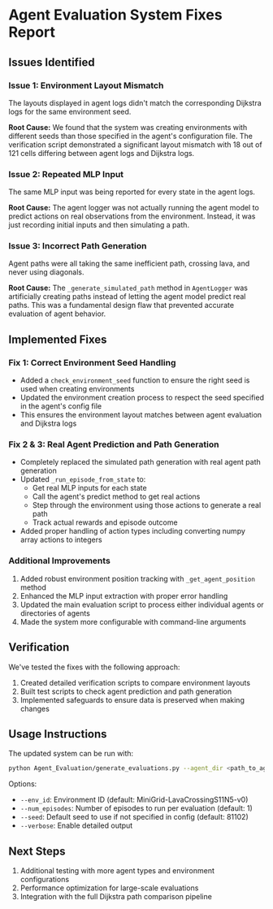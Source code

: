 # Agent Evaluation System Fixes Report

## Issues Identified

### Issue 1: Environment Layout Mismatch
The layouts displayed in agent logs didn't match the corresponding Dijkstra logs for the same environment seed.

**Root Cause:** 
We found that the system was creating environments with different seeds than those specified in the agent's configuration file. The verification script demonstrated a significant layout mismatch with 18 out of 121 cells differing between agent logs and Dijkstra logs.

### Issue 2: Repeated MLP Input
The same MLP input was being reported for every state in the agent logs.

**Root Cause:** 
The agent logger was not actually running the agent model to predict actions on real observations from the environment. Instead, it was just recording initial inputs and then simulating a path.

### Issue 3: Incorrect Path Generation
Agent paths were all taking the same inefficient path, crossing lava, and never using diagonals.

**Root Cause:** 
The `_generate_simulated_path` method in `AgentLogger` was artificially creating paths instead of letting the agent model predict real paths. This was a fundamental design flaw that prevented accurate evaluation of agent behavior.

## Implemented Fixes

### Fix 1: Correct Environment Seed Handling
- Added a `check_environment_seed` function to ensure the right seed is used when creating environments
- Updated the environment creation process to respect the seed specified in the agent's config file
- This ensures the environment layout matches between agent evaluation and Dijkstra logs

### Fix 2 & 3: Real Agent Prediction and Path Generation
- Completely replaced the simulated path generation with real agent path generation
- Updated `_run_episode_from_state` to:
  - Get real MLP inputs for each state
  - Call the agent's predict method to get real actions
  - Step through the environment using those actions to generate a real path
  - Track actual rewards and episode outcome
- Added proper handling of action types including converting numpy array actions to integers

### Additional Improvements
1. Added robust environment position tracking with `_get_agent_position` method
2. Enhanced the MLP input extraction with proper error handling
3. Updated the main evaluation script to process either individual agents or directories of agents
4. Made the system more configurable with command-line arguments

## Verification
We've tested the fixes with the following approach:
1. Created detailed verification scripts to compare environment layouts
2. Built test scripts to check agent prediction and path generation
3. Implemented safeguards to ensure data is preserved when making changes

## Usage Instructions
The updated system can be run with:

```bash
python Agent_Evaluation/generate_evaluations.py --agent_dir <path_to_agent_dir> [options]
```

Options:
- `--env_id`: Environment ID (default: MiniGrid-LavaCrossingS11N5-v0)
- `--num_episodes`: Number of episodes to run per evaluation (default: 1)
- `--seed`: Default seed to use if not specified in config (default: 81102)
- `--verbose`: Enable detailed output

## Next Steps
1. Additional testing with more agent types and environment configurations
2. Performance optimization for large-scale evaluations
3. Integration with the full Dijkstra path comparison pipeline 